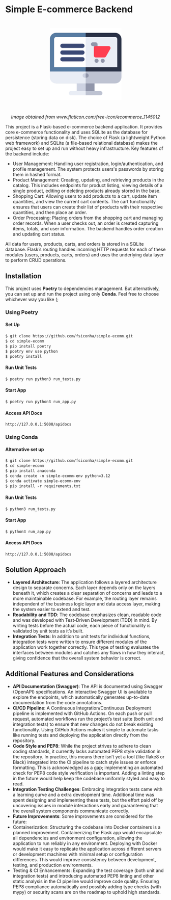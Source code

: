 # Simple E-commerce Backend

<p align="center" style="margin: 3em">
  <a href="https://github.com/fsiconha/simple-ecomm">
    <img src="simple-ecomm.png" alt="simple-ecomm"/ width="225">
  </a>
</p>

<p align="center">
    <em>Image obtained from www.flaticon.com/free-icon/ecommerce_1145012</em>
</p>

This project is a Flask-based e-commerce backend application. It provides core e-commerce functionality and uses SQLite as the database for persistence (storing data on disk). The choice of Flask (a lightweight Python web framework) and SQLite (a file-based relational database) makes the project easy to set up and run without heavy infrastructure​. Key features of the backend include:

- User Management: Handling user registration, login/authentication, and profile management. The system protects users's passwords by storing them in hashed format.
- Product Management: Creating, updating, and retrieving products in the catalog. This includes endpoints for product listing, viewing details of a single product, editing or deleting products already stored in the base.
- Shopping Cart: Allowing users to add products to a cart, update item quantities, and view the current cart contents. The cart functionality ensures that users can create their list of products with their respective quantities, and then place an order.
- Order Processing: Placing orders from the shopping cart and managing order records. When a user checks out, an order is created capturing items, totals, and user information. The backend handles order creation and updating cart status.

All data for users, products, carts, and orders is stored in a SQLite database. Flask’s routing handles incoming HTTP requests for each of these modules (users, products, carts, orders) and uses the underlying data layer to perform CRUD operations.

## Installation

This project uses **Poetry** to dependencies management. But alternatively, you can set up and run the project using only **Conda**. Feel free to choose whichever way you like (;

### Using Poetry

#### Set Up
```
$ git clone https://github.com/fsiconha/simple-ecomm.git
$ cd simple-ecomm
$ pip install poetry
$ poetry env use python
$ poetry install
```

#### Run Unit Tests
```
$ poetry run python3 run_tests.py
```

#### Start App
```
$ poetry run python3 run_app.py
```

#### Access API Docs
```
http://127.0.0.1:5000/apidocs
```

### Using Conda

#### Alternative set up 
```
$ git clone https://github.com/fsiconha/simple-ecomm.git
$ cd simple-ecomm
$ pip install anaconda
$ conda create -n simple-ecomm-env python=3.12
$ conda activate simple-ecomm-env
$ pip install -r requirements.txt
```

#### Run Unit Tests
```
$ python3 run_tests.py
```

#### Start App
```
$ python3 run_app.py
```

#### Access API Docs
```
http://127.0.0.1:5000/apidocs
```

## Solution Approach

- **Layered Architecture**: The application follows a layered architecture design to separate concerns. Each layer depends only on the layers beneath it, which creates a clear separation of concerns and leads to a more maintainable codebase​. For example, the routing layer remains independent of the business logic layer and data access layer, making the system easier to extend and test.
- **Readability and TDD**: The codebase emphasizes clean, readable code and was developed with Test-Driven Development (TDD) in mind. By writing tests before the actual code, each piece of functionality is validated by unit tests as it’s built.
- **Integration Tests**: In addition to unit tests for individual functions, integration tests were written to ensure different modules of the application work together correctly. This type of testing evaluates the interfaces between modules and catches any flaws in how they interact​, giving confidence that the overall system behavior is correct.

## Additional Features and Considerations

- **API Documentation (Swagger)**: The API is documented using Swagger (OpenAPI) specifications. An interactive Swagger UI is available to explore the endpoints, which automatically generates up-to-date documentation from the code annotations​.
- **CI/CD Pipeline**: A Continuous Integration/Continuous Deployment pipeline is implemented with GitHub Actions. On each push or pull request, automated workflows run the project’s test suite (both unit and integration tests) to ensure that new changes do not break existing functionality. Using GitHub Actions makes it simple to automate tasks like running tests and deploying the application directly from the repository​.
- **Code Style and PEP8**: While the project strives to adhere to clean coding standards, it currently lacks automated PEP8 style validation in the repository. In practice, this means there isn’t yet a tool (like flake8 or Black) integrated into the CI pipeline to catch style issues or enforce formatting. This is acknowledged as a gap; implementing an automated check for PEP8 code style verification is important. Adding a linting step in the future would help keep the codebase uniformly styled and easy to read.
- **Integration Testing Challenges**: Embracing integration tests came with a learning curve and a extra development time. Additional time was spent designing and implementing these tests, but the effort paid off by uncovering issues in module interactions early and guaranteeing that the overall system components communicate correctly.
- **Future Improvements**: Some improvements are considered for the future:
- Containerization: Structuring the codebase into Docker containers is a planned improvement. Containerizing the Flask app would encapsulate all dependencies and environment configuration, allowing the application to run reliably in any environment. Deploying with Docker would make it easy to replicate the application across different servers or development machines with minimal setup or configuration differences​. This would improve consistency between development, testing, and production environments.
- Testing & CI Enhancements: Expanding the test coverage (both unit and integration tests) and introducing automated PEP8 linting and other static analysis in the CI pipeline would improve code quality. Ensuring PEP8 compliance automatically and possibly adding type checks (with mypy) or security scans are on the roadmap to uphold high standards.
